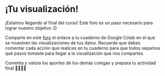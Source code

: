 # ¡Tu visualización!

¡Estamos llegando al final del curso! Este foro es un paso necesario para lograr nuestro objetivo :D

Comparte en este [foro](https://github.com/MOOC-UNAM-Publico/curso-datos/issues/new?title=Actividad%20Mi%20visualización&body=El%20contenido%20de%20tu%20%20actividad) el enlace a tu cuaderno de Google Colab en el que se muestren las visualizaciones de tus datos. Recuerda que debes comentar cada acción que realices en tu cuaderno para que todos sepamos qué pasos tomaste para llegar a la visualización que nos compartes.

Comenta y valora los aportes de los demás colegas y prepara tu actividad final 🏋️‍♂️🏋️‍♂️
